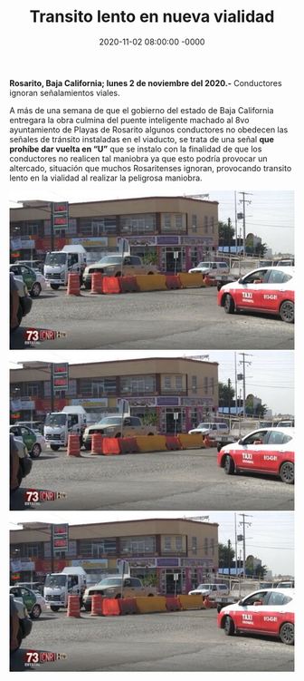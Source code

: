 ﻿---
layout: blog
title:  "Transito lento en nueva vialidad"
date:   2020-11-02 08:00:00 -0000
categories: rosarito
permalink: /:categories/:title:output_ext
image: /img/cnr/transito-lento1.jpg
autor: 
---


**Rosarito, Baja California;  lunes 2 de noviembre del 2020.-** Conductores ignoran señalamientos viales. 

A más de una semana de que el gobierno del estado de Baja California entregara la obra culmina del puente inteligente machado al 8vo ayuntamiento de Playas de Rosarito algunos conductores no obedecen las señales de tránsito instaladas en el viaducto, se trata de una señal **que prohíbe dar vuelta en “U”** que se instalo con la finalidad de que los conductores no realicen tal maniobra ya que esto podría provocar un altercado, situación que muchos Rosaritenses ignoran, provocando transito lento en la vialidad al realizar la peligrosa maniobra.

<div id="carouselExampleSlidesOnly" class="carousel slide" data-ride="carousel">
  <div class="carousel-inner">
    <div class="carousel-item active">
       <img class="d-block w-100" src="/img/cnr/transito-lento1.jpg" loading="lazy"  alt="Vehiculo dando vuelta en U">
    </div>
    <div class="carousel-item">
      <img class="d-block w-100" src="/img/cnr/transito-lento1.jpg" loading="lazy"  alt="Transito lento en Rosarito">
    </div>
     <div class="carousel-item">
      <img class="d-block w-100" src="/img/cnr/transito-lento1.jpg" loading="lazy"  alt="Vehiculo no respeta señales de transito">
    </div>
  </div>
</div>